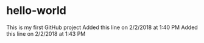 # hello-world
This is my first GitHub project
Added this line on 2/2/2018 at 1:40 PM
Added this line on 2/2/2018 at 1:43 PM
